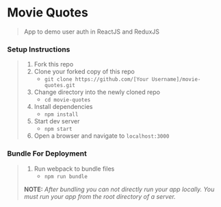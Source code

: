 # Movie Quotes

> App to demo user auth in ReactJS and ReduxJS

### Setup Instructions

> 1. Fork this repo
> 1. Clone your forked copy of this repo
>    - `git clone https://github.com/[Your Username]/movie-quotes.git`
> 1. Change directory into the newly cloned repo
>    - `cd movie-quotes`
> 1. Install dependencies 
>    - `npm install`
> 1. Start dev server
>    - `npm start`
> 1. Open a browser and navigate to `localhost:3000`

### Bundle For Deployment

> 1. Run webpack to bundle files
>    - `npm run bundle`
> 
> **NOTE:** *After bundling you can not directly run your app locally. You must run your app from the root directory of a server.*
